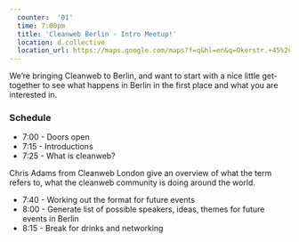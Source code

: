 ```yaml
---
  counter:  '01'
  time: 7:00pm
  title: 'Cleanweb Berlin - Intro Meetup!'
  location: d.collective
  location_url: https://maps.google.com/maps?f=q&hl=en&q=Okerstr.+45%2C+Berlin%2C+de
---
```


We’re bringing Cleanweb to Berlin, and want to start with a nice little get-together to see what happens in Berlin in the first place and what you are interested in.

### Schedule

- 7:00 - Doors open
- 7:15 -  Introductions
- 7:25 - What is cleanweb?

Chris Adams from Cleanweb London give an overview of what the term refers to, what the cleanweb community is doing around the world.

- 7:40 - Working out the format for future events
- 8:00 - Generate list of possible speakers, ideas, themes for future events in Berlin
- 8:15 - Break for drinks and networking
